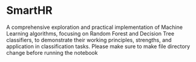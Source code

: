 # SmartHR
A comprehensive exploration and practical implementation of Machine Learning algorithms, focusing on Random Forest and Decision Tree classifiers, to demonstrate their working principles, strengths, and application in classification tasks.
Please make sure to make file directory change before running the notebook
